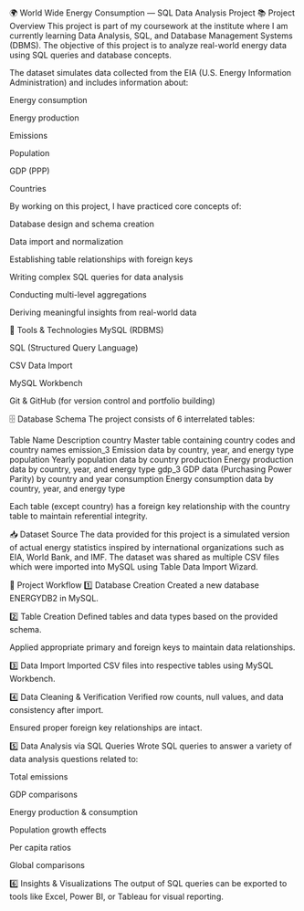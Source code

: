 🌍 World Wide Energy Consumption — SQL Data Analysis Project
📚 Project Overview
This project is part of my coursework at the institute where I am currently learning Data Analysis, SQL, and Database Management Systems (DBMS). The objective of this project is to analyze real-world energy data using SQL queries and database concepts.

The dataset simulates data collected from the EIA (U.S. Energy Information Administration) and includes information about:

Energy consumption

Energy production

Emissions

Population

GDP (PPP)

Countries

By working on this project, I have practiced core concepts of:

Database design and schema creation

Data import and normalization

Establishing table relationships with foreign keys

Writing complex SQL queries for data analysis

Conducting multi-level aggregations

Deriving meaningful insights from real-world data

🔧 Tools & Technologies
MySQL (RDBMS)

SQL (Structured Query Language)

CSV Data Import

MySQL Workbench

Git & GitHub (for version control and portfolio building)

🗄 Database Schema
The project consists of 6 interrelated tables:

Table Name	Description
country	Master table containing country codes and country names
emission_3	Emission data by country, year, and energy type
population	Yearly population data by country
production	Energy production data by country, year, and energy type
gdp_3	GDP data (Purchasing Power Parity) by country and year
consumption	Energy consumption data by country, year, and energy type

Each table (except country) has a foreign key relationship with the country table to maintain referential integrity.

📥 Dataset Source
The data provided for this project is a simulated version of actual energy statistics inspired by international organizations such as EIA, World Bank, and IMF. The dataset was shared as multiple CSV files which were imported into MySQL using Table Data Import Wizard.

🧮 Project Workflow
1️⃣ Database Creation
Created a new database ENERGYDB2 in MySQL.

2️⃣ Table Creation
Defined tables and data types based on the provided schema.

Applied appropriate primary and foreign keys to maintain data relationships.

3️⃣ Data Import
Imported CSV files into respective tables using MySQL Workbench.

4️⃣ Data Cleaning & Verification
Verified row counts, null values, and data consistency after import.

Ensured proper foreign key relationships are intact.

5️⃣ Data Analysis via SQL Queries
Wrote SQL queries to answer a variety of data analysis questions related to:

Total emissions

GDP comparisons

Energy production & consumption

Population growth effects

Per capita ratios

Global comparisons

6️⃣ Insights & Visualizations
The output of SQL queries can be exported to tools like Excel, Power BI, or Tableau for visual reporting.

